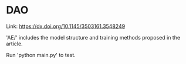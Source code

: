 # DAO
Link: https://dx.doi.org/10.1145/3503161.3548249

'AE/' includes the model structure and training methods proposed in the article.

Run 'python main.py' to test.
